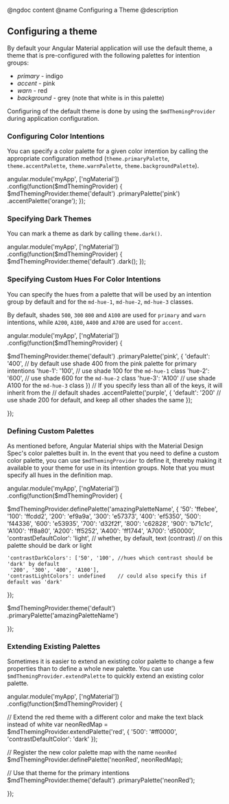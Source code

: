 @ngdoc content
@name Configuring a Theme
@description

## Configuring a theme

By default your Angular Material application will use the default theme, a theme
that is pre-configured with the following palettes for intention groups:

- *primary* - indigo
- *accent* - pink
- *warn* - red
- *background* - grey (note that white is in this palette)

Configuring of the default theme is done by using the `$mdThemingProvider`
during application configuration.

### Configuring Color Intentions

You can specify a color palette for a given color intention by calling the
appropriate configuration method (`theme.primaryPalette`, `theme.accentPalette`,
`theme.warnPalette`, `theme.backgroundPalette`).

<hljs lang="js">
angular.module('myApp', ['ngMaterial'])
.config(function($mdThemingProvider) {
  $mdThemingProvider.theme('default')
    .primaryPalette('pink')
    .accentPalette('orange');
});
</hljs>

### Specifying Dark Themes

You can mark a theme as dark by calling `theme.dark()`. 

<hljs lang="js">
angular.module('myApp', ['ngMaterial'])
.config(function($mdThemingProvider) {
  $mdThemingProvider.theme('default')
    .dark();
});
</hljs>

### Specifying Custom Hues For Color Intentions

You can specify the hues from a palette that will be used by an intention group
by default and for the `md-hue-1`, `md-hue-2`, `md-hue-3` classes. 

By default, shades `500`, `300` `800` and `A100` are used for `primary` and
`warn` intentions, while `A200`, `A100`, `A400` and `A700` are used for `accent`.

<hljs lang="js">
angular.module('myApp', ['ngMaterial'])
.config(function($mdThemingProvider) {

  $mdThemingProvider.theme('default')
    .primaryPalette('pink', {
      'default': '400', // by default use shade 400 from the pink palette for primary intentions
      'hue-1': '100', // use shade 100 for the `md-hue-1` class
      'hue-2': '600', // use shade 600 for the `md-hue-2` class
      'hue-3': 'A100' // use shade A100 for the `md-hue-3` class
    })
    // If you specify less than all of the keys, it will inherit from the
    // default shades
    .accentPalette('purple', {
      'default': '200' // use shade 200 for default, and keep all other shades the same
    });

});
</hljs>

### Defining Custom Palettes

As mentioned before, Angular Material ships with the Material Design
Spec's color palettes built in. In the event that you need to define a custom color palette, you can use `$mdThemingProvider` to define it, thereby making 
it available to your theme for use in its intention groups. Note that you must
specify all hues in the definition map.

<hljs lang="js">
angular.module('myApp', ['ngMaterial'])
.config(function($mdThemingProvider) {

  $mdThemingProvider.definePalette('amazingPaletteName', {
    '50': 'ffebee',
    '100': 'ffcdd2',
    '200': 'ef9a9a',
    '300': 'e57373',
    '400': 'ef5350',
    '500': 'f44336',
    '600': 'e53935',
    '700': 'd32f2f',
    '800': 'c62828',
    '900': 'b71c1c',
    'A100': 'ff8a80',
    'A200': 'ff5252',
    'A400': 'ff1744',
    'A700': 'd50000',
    'contrastDefaultColor': 'light',    // whether, by default, text (contrast) 
                                        // on this palette should be dark or light

    'contrastDarkColors': ['50', '100', //hues which contrast should be 'dark' by default
     '200', '300', '400', 'A100'],
    'contrastLightColors': undefined    // could also specify this if default was 'dark'
  });

  $mdThemingProvider.theme('default')
    .primaryPalette('amazingPaletteName')

});
</hljs>

### Extending Existing Palettes

Sometimes it is easier to extend an existing color palette to change a few properties
than to define a whole new palette. You can use `$mdThemingProvider.extendPalette` 
to quickly extend an existing color palette.

<hljs lang="js">
angular.module('myApp', ['ngMaterial'])
.config(function($mdThemingProvider) {

  // Extend the red theme with a different color and make the text black instead of white
  var neonRedMap = $mdThemingProvider.extendPalette('red', {
    '500': '#ff0000',
    'contrastDefaultColor': 'dark'
  });

  // Register the new color palette map with the name `neonRed`
  $mdThemingProvider.definePalette('neonRed', neonRedMap);

  // Use that theme for the primary intentions
  $mdThemingProvider.theme('default')
    .primaryPalette('neonRed');

});
</hljs>
